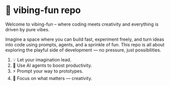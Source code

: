 # 🎉 vibing-fun repo

Welcome to vibing-fun – where coding meets creativity and everything is driven by pure vibes.

Imagine a space where you can build fast, experiment freely, and turn ideas into code using prompts, agents, and a sprinkle of fun. This repo is all about exploring the playful side of development — no pressure, just possibilities.

1. 💡 Let your imagination lead.
2. 🤖 Use AI agents to boost productivity.
3. ⚡ Prompt your way to prototypes.
4. 🎨 Focus on what matters — creativity.

